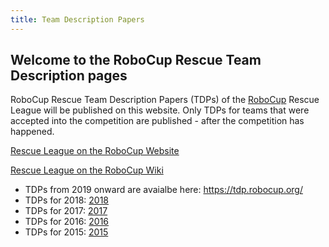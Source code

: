 ```yaml
---
title: Team Description Papers
---
```

## Welcome to the RoboCup Rescue Team Description pages

RoboCup Rescue Team Description Papers (TDPs) of the [RoboCup](http://robocup.org/) Rescue League will be published on this website.
Only TDPs for teams that were accepted into the competition are published - after the competition has happened.

[Rescue League on the RoboCup Website](http://robocup.org/leagues/10)

[Rescue League on the RoboCup Wiki](http://wiki.robocup.org/Robot_League)

  *  TDPs from 2019 onward are avaialbe here: https://tdp.robocup.org/
  *  TDPs for 2018: [2018](2018/)
  *  TDPs for 2017: [2017](2017/)
  *  TDPs for 2016: [2016](2016/)
  *  TDPs for 2015: [2015](2015/)



